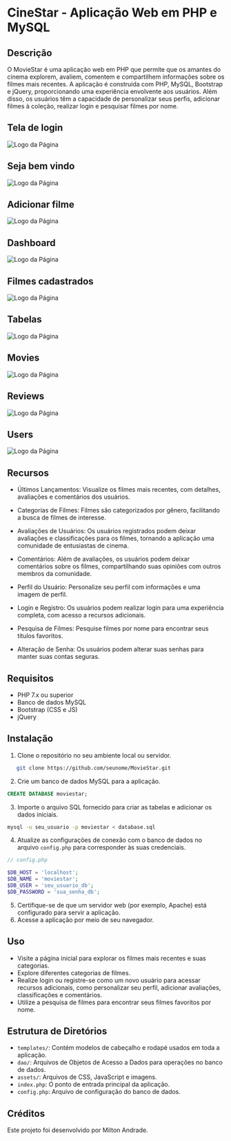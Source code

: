 # CineStar - Aplicação Web em PHP e MySQL

## Descrição

<p>O MovieStar é uma aplicação web em PHP que permite que os amantes do cinema explorem, avaliem, comentem e compartilhem informações sobre os filmes mais recentes.
A aplicação é construída com PHP, MySQL, Bootstrap e jQuery, proporcionando uma experiência envolvente aos usuários. Além disso,
os usuários têm a capacidade de personalizar seus perfis, adicionar filmes à coleção, realizar login e pesquisar filmes por nome.</p>

## Tela de login

![Logo da Página](img/login.png)

## Seja bem vindo

![Logo da Página](img/sejaBemVindo.png)

## Adicionar filme

![Logo da Página](img/adicionarFilme.png)

## Dashboard

![Logo da Página](img/dashboard.png)

## Filmes cadastrados

![Logo da Página](img/CineStar.png)

## Tabelas 

![Logo da Página](img/tabelas.png)

## Movies 

![Logo da Página](img/movies.png)

## Reviews 

![Logo da Página](img/reviews.png)

## Users 

![Logo da Página](img/users.png)

## Recursos

* Últimos Lançamentos: Visualize os filmes mais recentes, com detalhes, avaliações e comentários dos usuários.

* Categorias de Filmes: Filmes são categorizados por gênero, facilitando a busca de filmes de interesse.

* Avaliações de Usuários: Os usuários registrados podem deixar avaliações e classificações para os filmes, tornando a aplicação uma comunidade de entusiastas de cinema.

* Comentários: Além de avaliações, os usuários podem deixar comentários sobre os filmes, compartilhando suas opiniões com outros membros da comunidade.

* Perfil do Usuário: Personalize seu perfil com informações e uma imagem de perfil.

* Login e Registro: Os usuários podem realizar login para uma experiência completa, com acesso a recursos adicionais.

* Pesquisa de Filmes: Pesquise filmes por nome para encontrar seus títulos favoritos.

* Alteração de Senha: Os usuários podem alterar suas senhas para manter suas contas seguras.

## Requisitos

* PHP 7.x ou superior
* Banco de dados MySQL
* Bootstrap (CSS e JS)
* jQuery

## Instalação
 1. Clone o repositório no seu ambiente local ou servidor.

```bash
   git clone https://github.com/seunome/MovieStar.git
```

2. Crie um banco de dados MySQL para a aplicação.

```sql
CREATE DATABASE moviestar;
```

3. Importe o arquivo SQL fornecido para criar as tabelas e adicionar os dados iniciais.
```bash
mysql -u seu_usuario -p moviestar < database.sql
```

4. Atualize as configurações de conexão com o banco de dados no arquivo `config.php` para corresponder às suas credenciais.

```php
// config.php

$DB_HOST = 'localhost';
$DB_NAME = 'moviestar';
$DB_USER = 'seu_usuario_db';
$DB_PASSWORD = 'sua_senha_db';
```

5. Certifique-se de que um servidor web (por exemplo, Apache) está configurado para servir a aplicação.
6. Acesse a aplicação por meio de seu navegador.

## Uso
* Visite a página inicial para explorar os filmes mais recentes e suas categorias.
* Explore diferentes categorias de filmes.
* Realize login ou registre-se como um novo usuário para acessar recursos adicionais, como personalizar seu perfil, adicionar avaliações, classificações e comentários.
* Utilize a pesquisa de filmes para encontrar seus filmes favoritos por nome.

## Estrutura de Diretórios
* `templates/`: Contém modelos de cabeçalho e rodapé usados em toda a aplicação.
* `dao/`: Arquivos de Objetos de Acesso a Dados para operações no banco de dados.
* `assets/`: Arquivos de CSS, JavaScript e imagens.
* `index.php`: O ponto de entrada principal da aplicação.
* `config.php`: Arquivo de configuração do banco de dados.


## Créditos
<p>Este projeto foi desenvolvido por Milton Andrade.</p>



